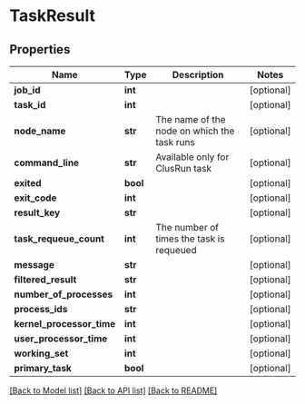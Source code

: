 # TaskResult

## Properties
Name | Type | Description | Notes
------------ | ------------- | ------------- | -------------
**job_id** | **int** |  | [optional] 
**task_id** | **int** |  | [optional] 
**node_name** | **str** | The name of the node on which the task runs | [optional] 
**command_line** | **str** | Available only for ClusRun task | [optional] 
**exited** | **bool** |  | [optional] 
**exit_code** | **int** |  | [optional] 
**result_key** | **str** |  | [optional] 
**task_requeue_count** | **int** | The number of times the task is requeued | [optional] 
**message** | **str** |  | [optional] 
**filtered_result** | **str** |  | [optional] 
**number_of_processes** | **int** |  | [optional] 
**process_ids** | **str** |  | [optional] 
**kernel_processor_time** | **int** |  | [optional] 
**user_processor_time** | **int** |  | [optional] 
**working_set** | **int** |  | [optional] 
**primary_task** | **bool** |  | [optional] 

[[Back to Model list]](../README.md#documentation-for-models) [[Back to API list]](../README.md#documentation-for-api-endpoints) [[Back to README]](../README.md)


